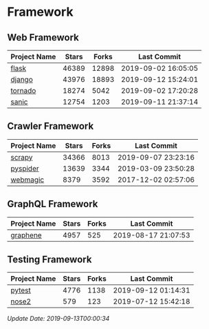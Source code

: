 # Framework

## Web Framework

| Project Name | Stars | Forks | Last Commit |
| ------------ | ----- | ----- | ----------- |
| [flask](https://github.com/pallets/flask) | 46389 | 12898 | 2019-09-02 16:05:05 |
| [django](https://github.com/django/django) | 43976 | 18893 | 2019-09-12 15:24:01 |
| [tornado](https://github.com/tornadoweb/tornado) | 18274 | 5042 | 2019-09-02 17:20:28 |
| [sanic](https://github.com/huge-success/sanic) | 12754 | 1203 | 2019-09-11 21:37:14 |

## Crawler Framework

| Project Name | Stars | Forks | Last Commit |
| ------------ | ----- | ----- | ----------- |
| [scrapy](https://github.com/scrapy/scrapy) | 34366 | 8013 | 2019-09-07 23:23:16 |
| [pyspider](https://github.com/binux/pyspider) | 13639 | 3344 | 2019-03-09 23:50:28 |
| [webmagic](https://github.com/code4craft/webmagic) | 8379 | 3592 | 2017-12-02 02:57:06 |

## GraphQL Framework

| Project Name | Stars | Forks | Last Commit |
| ------------ | ----- | ----- | ----------- |
| [graphene](https://github.com/graphql-python/graphene) | 4957 | 525 | 2019-08-17 21:07:53 |

## Testing Framework

| Project Name | Stars | Forks | Last Commit |
| ------------ | ----- | ----- | ----------- |
| [pytest](https://github.com/pytest-dev/pytest) | 4776 | 1138 | 2019-09-12 01:14:31 |
| [nose2](https://github.com/nose-devs/nose2) | 579 | 123 | 2019-07-12 15:42:18 |

*Update Date: 2019-09-13T00:00:34*